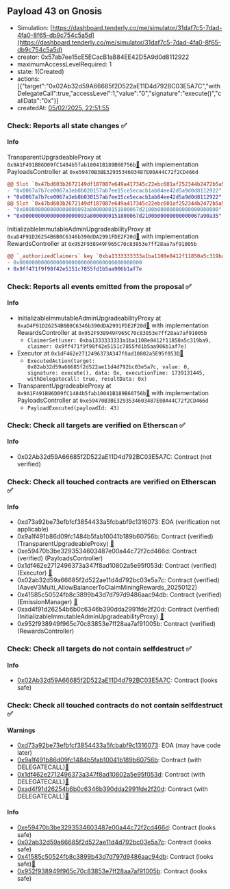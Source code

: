 ## Payload 43 on Gnosis

- Simulation: [https://dashboard.tenderly.co/me/simulator/31daf7c5-7dad-4fa0-8f65-db9c754c5a5d](https://dashboard.tenderly.co/me/simulator/31daf7c5-7dad-4fa0-8f65-db9c754c5a5d)
- creator: 0x57ab7ee15cE5ECacB1aB84EE42D5A9d0d8112922
- maximumAccessLevelRequired: 1
- state: 1(Created)
- actions: [{"target":"0x02Ab32d59A66685f2D522aE11D4d792BC03E5A7C","withDelegateCall":true,"accessLevel":1,"value":"0","signature":"execute()","callData":"0x"}]
- createdAt: [05/02/2025, 22:51:55](https://gnosisscan.io/tx/0x990e963891f8eee86d33327648cd3f80297d2686b52e00f41eb7765b105bd1c6)

### Check: Reports all state changes :white_check_mark:

#### Info


TransparentUpgradeableProxy at `0x9A1F491B86D09fC1484b5fab10041B189B60756b`[:ghost:](https://github.com/bgd-labs/aave-address-book "GovernanceV3Gnosis.PAYLOADS_CONTROLLER") with implementation PayloadsController at `0xe59470B3BE3293534603487E00A44C72f2CD466d`
```diff
@@ Slot `0x47bd603b2672149df187087e649a417345c22ebc601af252344b2472b5a5fea8` @@
- "0x0067a7b7ce0067a3eb8b020157ab7ee15ce5ecacb1ab84ee42d5a9d0d8112922"
+ "0x0067a7b7ce0067a3eb8b030157ab7ee15ce5ecacb1ab84ee42d5a9d0d8112922"
@@ Slot `0x47bd603b2672149df187087e649a417345c22ebc601af252344b2472b5a5fea9` @@
- "0x000000000000000000093a8000000151800067d2100b00000000000000000000"
+ "0x000000000000000000093a8000000151800067d2100b00000000000067a90a35"
```

InitializableImmutableAdminUpgradeabilityProxy at `0xaD4F91D26254B6B0C6346b390dDA2991FDE2F20d`[:ghost:](https://github.com/bgd-labs/aave-address-book "AaveV3Gnosis.DEFAULT_INCENTIVES_CONTROLLER") with implementation RewardsController at `0x952F938949F965C70c83853e7ff28aa7af91005b`
```diff
@@ `_authorizedClaimers` key `0xba1333333333a1ba1108e8412f11850a5c319ba9` @@
- 0x0000000000000000000000000000000000000000
+ 0x9ff471f9f98f42e5151c7855fd1b5aa906b1af7e
```


### Check: Reports all events emitted from the proposal :white_check_mark:

#### Info

- InitializableImmutableAdminUpgradeabilityProxy at `0xaD4F91D26254B6B0C6346b390dDA2991FDE2F20d`[:ghost:](https://github.com/bgd-labs/aave-address-book "AaveV3Gnosis.DEFAULT_INCENTIVES_CONTROLLER") with implementation RewardsController at `0x952F938949F965C70c83853e7ff28aa7af91005b`
  - `ClaimerSet(user: 0xba1333333333a1ba1108e8412f11850a5c319ba9, claimer: 0x9ff471f9f98f42e5151c7855fd1b5aa906b1af7e)`
- Executor at `0x1dF462e2712496373A347f8ad10802a5E95f053D`[:ghost:](https://github.com/bgd-labs/aave-address-book "AaveV3Gnosis.ACL_ADMIN, GovernanceV3Gnosis.EXECUTOR_LVL_1")
  - `ExecutedAction(target: 0x02ab32d59a66685f2d522ae11d4d792bc03e5a7c, value: 0, signature: execute(), data: 0x, executionTime: 1739131445, withDelegatecall: true, resultData: 0x)`
- TransparentUpgradeableProxy at `0x9A1F491B86D09fC1484b5fab10041B189B60756b`[:ghost:](https://github.com/bgd-labs/aave-address-book "GovernanceV3Gnosis.PAYLOADS_CONTROLLER") with implementation PayloadsController at `0xe59470B3BE3293534603487E00A44C72f2CD466d`
  - `PayloadExecuted(payloadId: 43)`

### Check: Check all targets are verified on Etherscan :white_check_mark:

#### Info

- 0x02Ab32d59A66685f2D522aE11D4d792BC03E5A7C: Contract (not verified) 

### Check: Check all touched contracts are verified on Etherscan :white_check_mark:

#### Info

- 0xd73a92be73efbfcf3854433a5fcbabf9c1316073: EOA (verification not applicable)
- 0x9a1f491b86d09fc1484b5fab10041b189b60756b: Contract (verified) (TransparentUpgradeableProxy) [:ghost:](https://github.com/bgd-labs/aave-address-book "GovernanceV3Gnosis.PAYLOADS_CONTROLLER")
- 0xe59470b3be3293534603487e00a44c72f2cd466d: Contract (verified) (PayloadsController) 
- 0x1df462e2712496373a347f8ad10802a5e95f053d: Contract (verified) (Executor) [:ghost:](https://github.com/bgd-labs/aave-address-book "AaveV3Gnosis.ACL_ADMIN, GovernanceV3Gnosis.EXECUTOR_LVL_1")
- 0x02ab32d59a66685f2d522ae11d4d792bc03e5a7c: Contract (verified) (AaveV3Multi_AllowBalancerToClaimMiningRewards_20250122) 
- 0x41585c50524fb8c3899b43d7d797d9486aac94db: Contract (verified) (EmissionManager) [:ghost:](https://github.com/bgd-labs/aave-address-book "AaveV3Gnosis.EMISSION_MANAGER")
- 0xad4f91d26254b6b0c6346b390dda2991fde2f20d: Contract (verified) (InitializableImmutableAdminUpgradeabilityProxy) [:ghost:](https://github.com/bgd-labs/aave-address-book "AaveV3Gnosis.DEFAULT_INCENTIVES_CONTROLLER")
- 0x952f938949f965c70c83853e7ff28aa7af91005b: Contract (verified) (RewardsController) 

### Check: Check all targets do not contain selfdestruct :white_check_mark:

#### Info

- [0x02Ab32d59A66685f2D522aE11D4d792BC03E5A7C](https://gnosisscan.io/address/0x02Ab32d59A66685f2D522aE11D4d792BC03E5A7C): Contract (looks safe)

### Check: Check all touched contracts do not contain selfdestruct :white_check_mark:

#### Warnings

- [0xd73a92be73efbfcf3854433a5fcbabf9c1316073](https://gnosisscan.io/address/0xd73a92be73efbfcf3854433a5fcbabf9c1316073): EOA (may have code later)
- [0x9a1f491b86d09fc1484b5fab10041b189b60756b](https://gnosisscan.io/address/0x9a1f491b86d09fc1484b5fab10041b189b60756b): Contract (with DELEGATECALL)[:ghost:](https://github.com/bgd-labs/aave-address-book "GovernanceV3Gnosis.PAYLOADS_CONTROLLER")
- [0x1df462e2712496373a347f8ad10802a5e95f053d](https://gnosisscan.io/address/0x1df462e2712496373a347f8ad10802a5e95f053d): Contract (with DELEGATECALL)[:ghost:](https://github.com/bgd-labs/aave-address-book "AaveV3Gnosis.ACL_ADMIN, GovernanceV3Gnosis.EXECUTOR_LVL_1")
- [0xad4f91d26254b6b0c6346b390dda2991fde2f20d](https://gnosisscan.io/address/0xad4f91d26254b6b0c6346b390dda2991fde2f20d): Contract (with DELEGATECALL)[:ghost:](https://github.com/bgd-labs/aave-address-book "AaveV3Gnosis.DEFAULT_INCENTIVES_CONTROLLER")

#### Info

- [0xe59470b3be3293534603487e00a44c72f2cd466d](https://gnosisscan.io/address/0xe59470b3be3293534603487e00a44c72f2cd466d): Contract (looks safe)
- [0x02ab32d59a66685f2d522ae11d4d792bc03e5a7c](https://gnosisscan.io/address/0x02ab32d59a66685f2d522ae11d4d792bc03e5a7c): Contract (looks safe)
- [0x41585c50524fb8c3899b43d7d797d9486aac94db](https://gnosisscan.io/address/0x41585c50524fb8c3899b43d7d797d9486aac94db): Contract (looks safe)[:ghost:](https://github.com/bgd-labs/aave-address-book "AaveV3Gnosis.EMISSION_MANAGER")
- [0x952f938949f965c70c83853e7ff28aa7af91005b](https://gnosisscan.io/address/0x952f938949f965c70c83853e7ff28aa7af91005b): Contract (looks safe)


